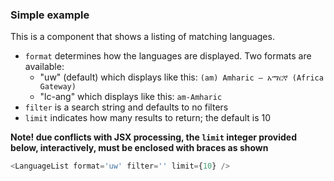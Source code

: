 
### Simple example

This is a component that shows a listing of matching languages.
- `format` determines how the languages are displayed. Two formats are available: 
    - "uw" (default) which displays like this: `(am) Amharic – አማርኛ (Africa Gateway)`
    - "lc-ang" which displays like this: `am-Amharic`
- `filter` is a search string and defaults to no filters
- `limit` indicates how many results to return; the default is 10

**Note! due conflicts with JSX processing, the `limit` integer provided below, interactively, must be enclosed with braces as shown**

```js
<LanguageList format='uw' filter='' limit={10} />
```
